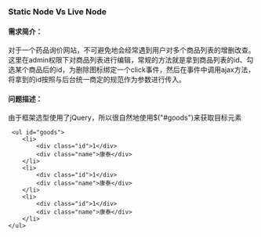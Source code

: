 ### Static Node  Vs Live Node

#### 需求简介：

对于一个药品询价网站，不可避免地会经常遇到用户对多个商品列表的增删改查。这里在admin权限下对商品列表进行编辑，常规的方法就是拿到商品列表的id、勾选某个商品后的id，为删除图标绑定一个click事件，然后在事件中调用ajax方法，将拿到的id按照与后台统一商定的规范作为参数进行传入。

#### 问题描述：

由于框架选型使用了jQuery，所以很自然地使用$("#goods")来获取目标元素
````
 <ul id="goods">
    <li>
        <div class="id">1</div>
        <div class="name">康泰</div>
    </li>
    <li>
        <div class="id">1</div>
        <div class="name">康泰</div>
    </li>
    <li>
        <div class="id">1</div>
        <div class="name">康泰</div>
    </li>
</ul>
````